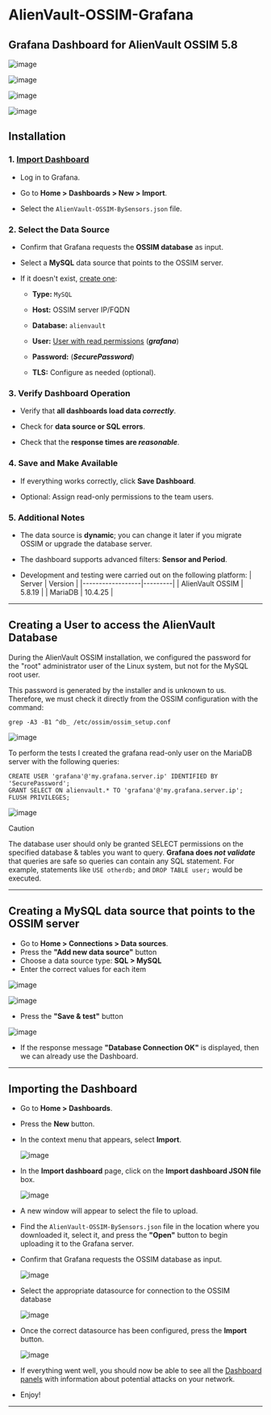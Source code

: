 # AlienVault-OSSIM-Grafana
## Grafana Dashboard for AlienVault OSSIM 5.8

![image](https://github.com/user-attachments/assets/4585da81-8f7f-4327-8e4a-0f9664e04f94)

![image](https://github.com/user-attachments/assets/5793b0ca-5892-4a48-ac7c-77739580ef41)

![image](https://github.com/user-attachments/assets/8e92e812-bd9c-458b-ac76-39893f3319e1)

![image](https://github.com/user-attachments/assets/396ec263-cb76-4504-ab95-506ce40c048d)

## Installation

### 1. [Import Dashboard](#importing-the-dashboard)
  
- Log in to Grafana.

- Go to **Home > Dashboards > New > Import**.

- Select the ``AlienVault-OSSIM-BySensors.json`` file.


### 2. Select the Data Source

- Confirm that Grafana requests the **OSSIM database** as input.

- Select a **MySQL** data source that points to the OSSIM server.

- If it doesn't exist, [create one](#creating-a-mysql-data-source-that-points-to-the-ossim-server):

  - **Type:** ``MySQL``

  - **Host:** OSSIM server IP/FQDN

  - **Database:** ``alienvault``

  - **User:** [User with read permissions](#creating-a-user-to-access-the-alienvault-database) (**_grafana_**)

  - **Password:** (**_SecurePassword_**)

  - **TLS:** Configure as needed (optional).


### 3. Verify Dashboard Operation

- Verify that **all dashboards load data _correctly_**.

- Check for **data source or SQL errors**.

- Check that the **response times are _reasonable_**.


### 4. Save and Make Available

- If everything works correctly, click **Save Dashboard**.

- Optional: Assign read-only permissions to the team users.


### 5. Additional Notes

- The data source is **dynamic**; you can change it later if you migrate OSSIM or upgrade the database server.

- The dashboard supports advanced filters: **Sensor and Period**.

- Development and testing were carried out on the following platform:
  | Server           | Version | 
  |------------------|---------|
  | AlienVault OSSIM | 5.8.19  |
  | MariaDB          | 10.4.25 |

---

## Creating a User to access the AlienVault Database

During the AlienVault OSSIM installation, we configured the password for the "root" administrator user of the Linux system, but not for the MySQL root user.

This password is generated by the installer and is unknown to us. Therefore, we must check it directly from the OSSIM configuration with the command:
~~~~
grep -A3 -B1 ^db_ /etc/ossim/ossim_setup.conf
~~~~
![image](https://github.com/user-attachments/assets/da4856d4-2cfd-4f6a-a5cd-8ca5ec5aa78f)

To perform the tests I created the grafana read-only user on the MariaDB server with the following queries:
~~~~
CREATE USER 'grafana'@'my.grafana.server.ip' IDENTIFIED BY 'SecurePassword';
GRANT SELECT ON alienvault.* TO 'grafana'@'my.grafana.server.ip';
FLUSH PRIVILEGES;
~~~~

![image](https://github.com/user-attachments/assets/b63de30d-f0eb-477b-80af-5ebd396a7f95)


> [!CAUTION]
> The database user should only be granted SELECT permissions on the specified database & tables you want to query.
**Grafana does _not validate_** that queries are safe so queries can contain any SQL statement. For example, statements like ``USE otherdb;`` and ``DROP TABLE user;`` would be executed.

---

## Creating a MySQL data source that points to the OSSIM server

- Go to **Home > Connections > Data sources**.
- Press the **"Add new data source"** button
- Choose a data source type: **SQL > MySQL**
- Enter the correct values ​​for each item

![image](https://github.com/user-attachments/assets/9b9dd0b4-f634-4a4e-89dd-21b39c58a584)

![image](https://github.com/user-attachments/assets/fb3e562f-e17d-4774-9d2d-bc1a46afb478)

- Press the **"Save & test"** button

![image](https://github.com/user-attachments/assets/5ef70dd7-a840-4308-a6e3-fb35fc08a510)

- If the response message **"Database Connection OK"** is displayed, then we can already use the Dashboard.

---

## Importing the Dashboard

- Go to **Home > Dashboards**.
- Press the **New** button.
- In the context menu that appears, select **Import**.

  ![image](https://github.com/user-attachments/assets/ea01296c-bc86-4e07-a226-b3e74a54c6e2)

- In the **Import dashboard** page, click on the **Import dashboard JSON file** box.

  ![image](https://github.com/user-attachments/assets/12ef5888-a8c7-4307-a97b-c920145a1eb9)

- A new window will appear to select the file to upload.
- Find the ``AlienVault-OSSIM-BySensors.json`` file in the location where you downloaded it, select it, and press the **"Open"** button to begin uploading it to the Grafana server.
- Confirm that Grafana requests the OSSIM database as input.

  ![image](https://github.com/user-attachments/assets/5067ae7e-08cc-4111-a814-f0ae00d11e52)

- Select the appropriate datasource for connection to the OSSIM database
  
  ![image](https://github.com/user-attachments/assets/0e8fff1e-5086-49a2-93a2-214daf33d48c)

- Once the correct datasource has been configured, press the **Import** button.

  ![image](https://github.com/user-attachments/assets/41181822-957b-41b9-ace2-2cbfcaebdfd1)

- If everything went well, you should now be able to see all the [Dashboard panels](#grafana-dashboard-for-alienvault-ossim-58) with information about potential attacks on your network.
- Enjoy!


---
